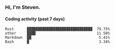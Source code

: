 ### Hi, I'm Steven.

#### Coding activity (past 7 days)
```
Rust      ▓▓▓▓▓▓▓▓▓▓▓▓▓▓▓▓▓▓▓▓▓▓▓▓▓▓▓▓▓▓  79.75%
other     ▓▓▓▓                            11.50%
Markdown  ▓▓                               5.41%
Bash      ▓                                3.34%
```
